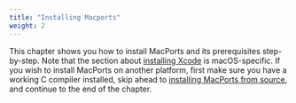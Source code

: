 ```yaml
---
title: "Installing Macports"
weight: 2
---
```



This chapter shows you how to install MacPorts and its prerequisites step-by-step. Note that the section about [installing Xcode](https://guide.macports.org/#installing.xcode) is macOS-specific. If you wish to install MacPorts on another platform, first make sure you have a working C compiler installed, skip ahead to [installing MacPorts from source](https://guide.macports.org/#installing.macports.source), and continue to the end of the chapter.
